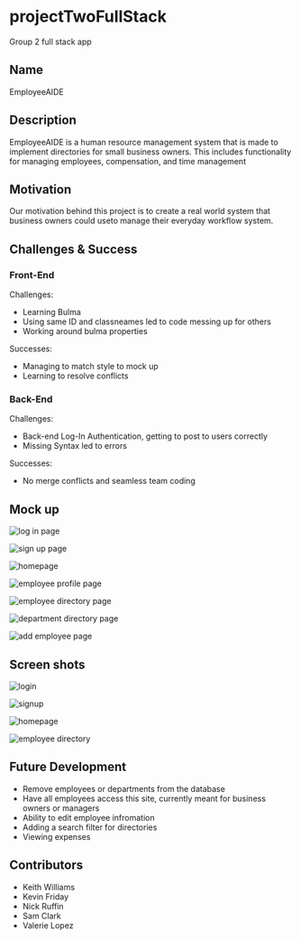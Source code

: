# projectTwoFullStack
Group 2 full stack app

## Name

EmployeeAIDE


## Description

EmployeeAIDE is a human resource management system that is made to implement directories for small business owners.  This includes functionality for managing employees, compensation, and time management


## Motivation

Our motivation behind this project is to create a real world system that business owners could useto manage their everyday workflow system.


## Challenges & Success

### Front-End
Challenges:
* Learning Bulma
* Using same ID and classneames led to code messing up for others
* Working around bulma properties

Successes:
* Managing to match style to mock up
* Learning to resolve conflicts

### Back-End
Challenges:
* Back-end Log-In Authentication, getting to post to users correctly
* Missing Syntax led to errors

Successes:
* No merge conflicts and seamless team coding


## Mock up

![log in page](/public/img/v1_Log%20In%20Page.png)

![sign up page](/public/img/v1_Sign%20Up%20Page.png)

![homepage](/public/img/v1_Home%20Page%20(1).png)

![employee profile page](/public/img/v1_Employee%20Profile.png)

![employee directory page](/public/img/v1_Employee%20Directory.png)

![department directory page](/public/img/v1_Department%20Directory.png)

![add employee page](/public/img/v1_Add%20Employee.png)




## Screen shots



![login](/public/img/login.png)

![signup](/public/img/signup.png)

![homepage](/public/img/homepage.png)

![employee directory](/public/img/employee%20directory.png)



## Future Development

* Remove employees or departments from the database
* Have all employees access this site, currently meant for business owners or managers
* Ability to edit employee infromation
* Adding a search filter for directories
* Viewing expenses


## Contributors

* Keith Williams
* Kevin Friday
* Nick Ruffin
* Sam Clark
* Valerie Lopez